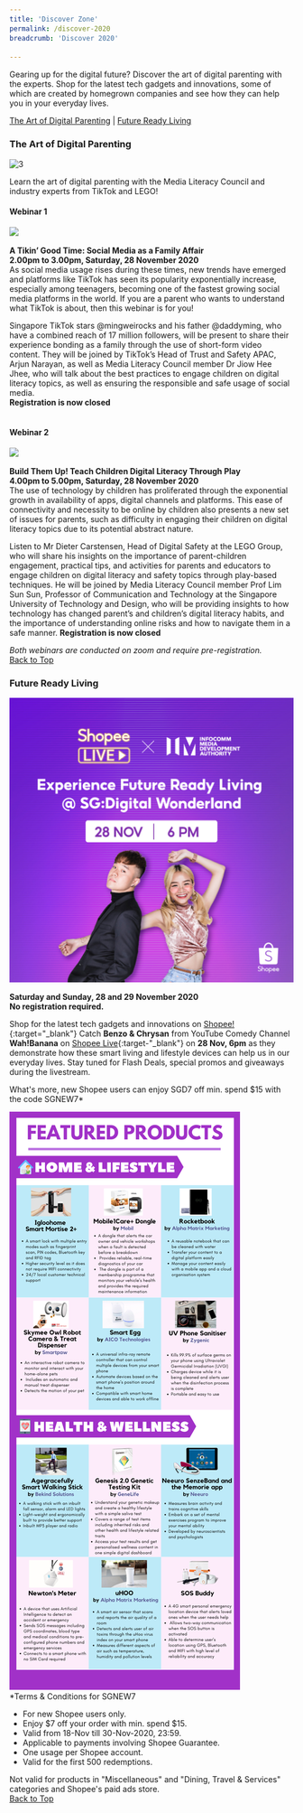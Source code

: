 ```yaml
---
title: 'Discover Zone'
permalink: /discover-2020
breadcrumb: 'Discover 2020'

---
```


Gearing up for the digital future? Discover the art of digital parenting with the experts. Shop for the latest tech gadgets and innovations, some of which are created by homegrown companies and see how they can help you in your everyday lives. 

<a name="top"></a>
[The Art of Digital Parenting](#1) | [Future Ready Living](#2) 

<a name="1"></a>
### **The Art of Digital Parenting**

![3](/images/discover/Parenting.jpg)

Learn the art of digital parenting with the Media Literacy Council and industry experts from TikTok and LEGO! <br>

#### Webinar 1

<img src="/images/discover/TikTok-Logo-vertical.png" style="width:25rem"><br> 

<b>A Tikin’ Good Time: Social Media as a Family Affair</b><br>
<b>2.00pm to 3.00pm, Saturday, 28 November 2020</b><br> 
As social media usage rises during these times, new trends have emerged and platforms like TikTok has seen its popularity exponentially increase, especially among teenagers, becoming one of the fastest growing social media platforms in the world. If you are a parent who wants to understand what TikTok is about, then this webinar is for you!

Singapore TikTok stars @mingweirocks and his father @daddyming, who have a combined reach of 17 million followers, will be present to share their experience bonding as a family through the use of short-form video content. They will be joined by TikTok’s Head of Trust and Safety APAC, Arjun Narayan, as well as Media Literacy Council member Dr Jiow Hee Jhee, who will talk about the best practices to engage children on digital literacy topics, as well as ensuring the responsible and safe usage of social media. <br><b>Registration is now closed</b>  
<br>

#### Webinar 2

<img src="/images/discover/lego-srgb_L.png" style="width:25rem"><br>

<b>Build Them Up! Teach Children Digital Literacy Through Play</b><br>
<b>4.00pm to 5.00pm, Saturday, 28 November 2020</b><br>
The use of technology by children has proliferated through the exponential growth in availability of apps, digital channels and platforms. This ease of connectivity and necessity to be online by children also presents a new set of issues for parents, such as difficulty in engaging their children on digital literacy topics due to its potential abstract nature.

Listen to Mr Dieter Carstensen, Head of Digital Safety at the LEGO Group, who will share his insights on the importance of parent-children engagement, practical tips, and activities for parents and educators to engage children on digital literacy and safety topics through play-based techniques. He will be joined by Media Literacy Council member Prof Lim Sun Sun, Professor of Communication and Technology at the Singapore University of Technology and Design, who will be providing insights to how technology has changed parent’s and children’s digital literacy habits, and the importance of understanding online risks and how to navigate them in a safe manner. <b>Registration is now closed</b><br>

*Both webinars are conducted on zoom and require pre-registration.*<br>
[Back to Top](#top)

<a name="2"></a>
<h3><b>Future Ready Living</b></h3>

<img src="/images/discover/Future Ready Living V2.jpg">

<b>Saturday and Sunday, 28 and 29 November 2020</b><br>
<b>No registration required.</b>

Shop for the latest tech gadgets and innovations on [Shopee!](https://shopee.sg/m/digital-wonderland){:target="_blank"} Catch <b>Benzo & Chrysan</b> from YouTube Comedy Channel <b>Wah!Banana</b> on [Shopee Live](https://shopee.sg/shopeestream){:target-"_blank"} on <b>28 Nov, 6pm</b> as they demonstrate how these smart living and lifestyle devices can help us in our everyday lives. Stay tuned for Flash Deals, special promos and giveaways during the livestream.

What's more, new Shopee users can enjoy SGD7 off min. spend $15 with the code SGNEW7*

<img src="/images/discover/Future Ready Living - Draft V14.png"><br>
*Terms & Conditions for SGNEW7
* For new Shopee users only.
* Enjoy $7 off your order with min. spend $15.
* Valid from 18-Nov till 30-Nov-2020, 23:59.
* Applicable to payments involving Shopee Guarantee.
* One usage per Shopee account.
* Valid for the first 500 redemptions.


Not valid for products in "Miscellaneous" and "Dining, Travel & Services" categories and Shopee's paid ads store.<br>
[Back to Top](#top)

